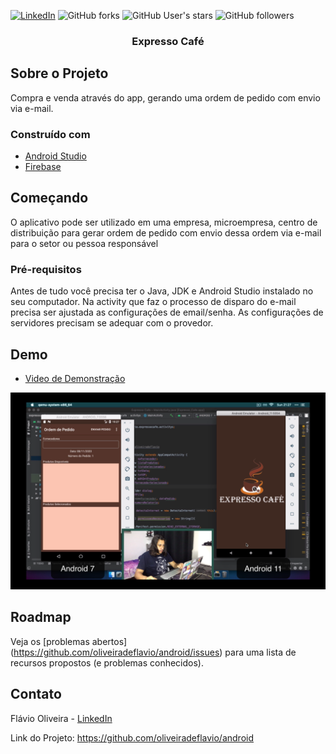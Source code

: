 
[![LinkedIn][linkedin-shield]][linkedin-url]
![GitHub forks](https://img.shields.io/github/forks/oliveiradeflavio/android?style=for-the-badge)
![GitHub User's stars](https://img.shields.io/github/stars/oliveiradeflavio?style=for-the-badge)
![GitHub followers](https://img.shields.io/github/followers/oliveiradeflavio?style=for-the-badge)


<h3 align="center">Expresso Café</h3>


<!-- ABOUT THE PROJECT -->
## Sobre o Projeto

Compra e venda através do app, gerando uma ordem de pedido com envio via e-mail.

### Construído com

* [Android Studio](https://developer.android.com/)
* [Firebase](https://firebase.google.com/)


<!-- GETTING STARTED -->
## Começando

O aplicativo pode ser utilizado em uma empresa, microempresa, centro de distribuição para gerar ordem de pedido com envio dessa ordem via e-mail para o setor ou pessoa responsável

### Pré-requisitos

Antes de tudo você precisa ter o Java, JDK e Android Studio instalado no seu computador. Na activity que faz o processo de disparo do e-mail precisa ser ajustada as configurações de email/senha. As configurações de servidores precisam se adequar com o provedor.


<!-- USAGE EXAMPLES -->
## Demo

 * [Video de Demonstração](https://youtu.be/03Nt4g73hIk?list=PLuxgdpl4bEJtU93L5068DzKe5hPYmoORh)
 
 ![Demo](https://github.com/oliveiradeflavio/android/blob/master/expressocafe/videos-imagens/img.png)

<!-- ROADMAP -->
## Roadmap

Veja os [problemas abertos] (https://github.com/oliveiradeflavio/android/issues) para uma lista de recursos propostos (e problemas conhecidos).


<!-- CONTACT -->
## Contato

Flávio Oliveira - [LinkedIn](https://www.linkedin.com/in/fladoliveira/)

Link do Projeto: [https://github.com/oliveiradeflavio/android ](https://github.com/oliveiradeflavio/android)



<!-- MARKDOWN LINKS & IMAGES -->
<!-- https://www.markdownguide.org/basic-syntax/#reference-style-links -->
[linkedin-shield]: https://img.shields.io/badge/-LinkedIn-black.svg?style=for-the-badge&logo=linkedin&colorB=555
[linkedin-url]: https://www.linkedin.com/in/fladoliveira/
